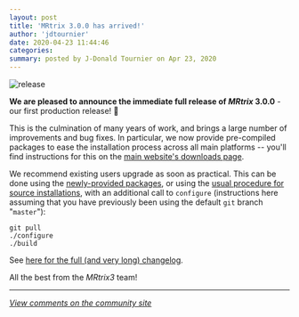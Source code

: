 ```yaml
---
layout: post
title: 'MRtrix 3.0.0 has arrived!'
author: 'jdtournier'
date: 2020-04-23 11:44:46
categories:
summary: posted by J-Donald Tournier on Apr 23, 2020
---
```

![release](https://community.mrtrix.org/uploads/default/original/2X/7/72f721cb630e57b9cded13c39cd0870e649554a0.jpeg) 

**We are pleased to announce the immediate full release of *MRtrix* 3.0.0** - our first production release! :partying_face:

This is the culmination of many years of work, and brings a large number of improvements and bug fixes. In particular, we now provide pre-compiled packages to ease the installation process across all main platforms -- you'll find instructions for this on the [main website's downloads page](https://www.mrtrix.org/download/).

We recommend existing users upgrade as soon as practical. This can be done using the [newly-provided packages](https://www.mrtrix.org/download/), or using the [usual procedure for source installations](http://mrtrix.readthedocs.io/en/3.0/installation/build_from_source.html#keeping-mrtrix3-up-to-date), with an additional call to  `configure` (instructions here assuming that you have previously been using the default `git` branch "`master`"):

```
git pull
./configure
./build
```

See [here for the full (and very long) changelog](https://community.mrtrix.org/t/mrtrix-3-0-rc3-3-0-0-changelog/3552). 

All the best from the  *MRtrix3*  team!

---

*[View comments on the community site](https://community.mrtrix.org/t/3558)*

            